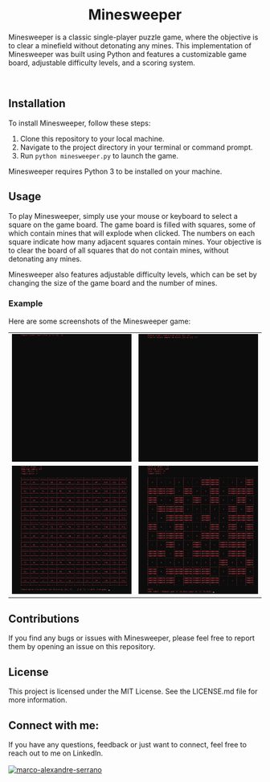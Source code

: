 <h1 align="center">Minesweeper</h1>

Minesweeper is a classic single-player puzzle game, where the objective is to clear a minefield without detonating any mines. This implementation of Minesweeper was built using Python and features a customizable game board, adjustable difficulty levels, and a scoring system.

<p>&nbsp;</p>

<h2>Installation</h2>

<p>To install Minesweeper, follow these steps:</p>

1. Clone this repository to your local machine.
2. Navigate to the project directory in your terminal or command prompt.
3. Run `python minesweeper.py` to launch the game.

<p>Minesweeper requires Python 3 to be installed on your machine.</p>

<h2>Usage</h2>

<p>
To play Minesweeper, simply use your mouse or keyboard to select a square on the game board. The game board is filled with squares, some of which contain mines that will explode when clicked. The numbers on each square indicate how many adjacent squares contain mines. Your objective is to clear the board of all squares that do not contain mines, without detonating any mines.
</p>

<p>
Minesweeper also features adjustable difficulty levels, which can be set by changing the size of the game board and the number of mines.
</p>

<h3>Example</h3>

<p>Here are some screenshots of the Minesweeper game:</p>

<table>
  <tr>
    <td><img src="image1.jpg" alt="Screenshot 1"></td>
    <td><img src="image2.jpg" alt="Screenshot 2"></td>
  </tr>
  <tr>
    <td><img src="image3.jpg" alt="Screenshot 3"></td>
    <td><img src="image4.jpg" alt="Screenshot 4"></td>
  </tr>
</table>

<h2>Contributions</h2>

<p>If you find any bugs or issues with Minesweeper, please feel free to report them by opening an issue on this repository.</p>

<h2>License</h2>

<p>This project is licensed under the MIT License. See the LICENSE.md file for more information.</p>

<h2>Connect with me:</h2>

<p>
If you have any questions, feedback or just want to connect, feel free to reach out to me on LinkedIn.
</p>

<a href="https://linkedin.com/in/marco-alexandre-serrano" target="blank"><img align="center" src="https://raw.githubusercontent.com/rahuldkjain/github-profile-readme-generator/master/src/images/icons/Social/linked-in-alt.svg" alt="marco-alexandre-serrano" height="30" width="40" /></a>
